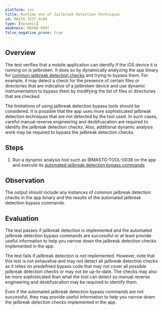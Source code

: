 ```yaml
---
platform: ios
title: Runtime Use of Jailbreak Detection Techniques
id: MASTG-TEST-0x89
type: [dynamic]
weakness: MASWE-0097
false_negative_prone: true
---
```


## Overview

The test verifies that a mobile application can identify if the iOS device it is running on is jailbroken. It does so by dynamically analyzing the app binary for [common jailbreak detection checks](../../../Document/0x06j-Testing-Resiliency-Against-Reverse-Engineering.md#common-jailbreak-detection-checks) and trying to bypass them. For example, it may detect a check for the presence of certain files or directories that are indicative of a jailbroken device and use dynamic instrumentation to bypass them by modifying the list of files or directories that are checked.

The limitations of using jailbreak detection bypass tools should be considered. It is possible that the app uses more sophisticated jailbreak detection techniques that are not detected by the tool used. In such cases, careful manual reverse engineering and deobfuscation are required to identify the jailbreak detection checks. Also, additional dynamic analysis work may be required to bypass the jailbreak detection checks.

## Steps

1. Run a dynamic analysis tool such as @MASTG-TOOL-0038 on the app and execute its [automated jailbreak detection bypass commands](../../../Document/0x06j-Testing-Resiliency-Against-Reverse-Engineering.md#automated-jailbreak-detection-bypass)

## Observation

The output should include any instances of common jailbreak detection checks in the app binary and the results of the automated jailbreak detection bypass commands.

## Evaluation

The test passes if jailbreak detection is implemented and the automated jailbreak detection bypass commands are successful or at least provide useful information to help you narrow down the jailbreak detection checks implemented in the app.

The test fails if jailbreak detection is not implemented. However, note that this test is not exhaustive and may not detect all jailbreak detection checks as it relies on predefined bypass code that may not cover all possible jailbreak detection checks or may not be up-to-date. The checks may also be more sophisticated than what the tool can detect so manual reverse engineering and deobfuscation may be required to identify them.

Even if the automated jailbreak detection bypass commands are not successful, they may provide useful information to help you narrow down the jailbreak detection checks implemented in the app.
